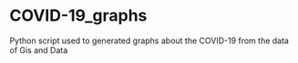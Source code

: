 # COVID-19_graphs
Python script used to generated graphs about the COVID-19 from the data of Gis and Data
